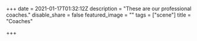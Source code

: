 +++
date = 2021-01-17T01:32:12Z
description = "These are our professional coaches."
disable_share = false
featured_image = ""
tags = ["scene"]
title = "Coaches"

+++
